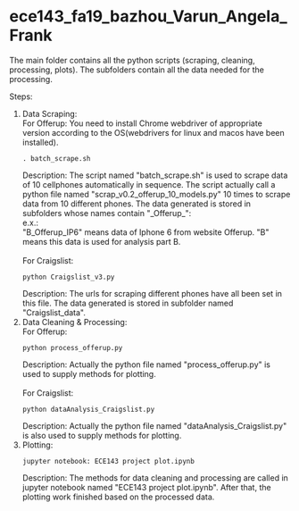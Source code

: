 # ece143_fa19_bazhou_Varun_Angela_Frank
The main folder contains all the python scripts (scraping, cleaning, processing, plots).
The subfolders contain all the data needed for the processing.<br>

Steps:
1. Data Scraping:<br>
For Offerup: You need to install Chrome webdriver of appropriate version according to the OS(webdrivers for linux and macos have been installed).
    ```shell
    . batch_scrape.sh
    ```
    Description: The script named "batch_scrape.sh" is used to scrape data of 10 cellphones automatically in sequence. 
    The script actually call a python file named "scrap_v0.2_offerup_10_models.py" 10 times to scrape data from 10 different phones. 
    The data generated is stored in subfolders whose names contain "\_Offerup\_":<br>
    e.x.:<br>
    "B_Offerup_IP6" means data of Iphone 6 from website Offerup. "B" means this data is used for analysis part B.<br>  
For Craigslist:<br>
    ```shell
    python Craigslist_v3.py 
    ```
    Description: The urls for scraping different phones have all been set in this file. 
    The data generated is stored in subfolder named "Craigslist_data".<br>  
2. Data Cleaning & Processing:<br>
For Offerup: 
    ```shell
    python process_offerup.py
    ```
    Description: Actually the python file named "process_offerup.py" is used to supply methods
    for plotting.<br>  
For Craigslist:
    ```shell
    python dataAnalysis_Craigslist.py
    ```
    Description: Actually the python file named "dataAnalysis_Craigslist.py" is also used to supply methods
    for plotting.<br>
3. Plotting:
    ```shell
   jupyter notebook: ECE143 project plot.ipynb
    ```
   Description: The methods for data cleaning and processing are called in jupyter notebook named "ECE143 project plot.ipynb".
   After that, the plotting work finished based on the processed data.<br>